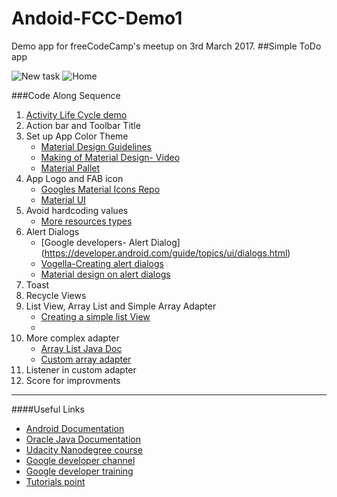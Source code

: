 # Andoid-FCC-Demo1
Demo app for freeCodeCamp's meetup on 3rd March 2017.
##Simple ToDo app

![New task](http://i.imgur.com/1YZsp5C.png?1) ![Home](http://i.imgur.com/An2UXWY.png?1)

###Code Along Sequence
1.  [Activity Life Cycle demo](https://github.com/M-ZubairAhmed/Android-LifeCycle-demo)
2.  Action bar and Toolbar Title
3.  Set up App Color Theme
     * [Material Design Guidelines](https://material.io/guidelines/#introduction-principles)
     * [Making of Material Design- Video](https://www.youtube.com/watch?v=rrT6v5sOwJg)
     * [Material Pallet](https://www.materialpalette.com/)
4.  App Logo and FAB icon
     * [Googles Material Icons Repo](https://github.com/google/material-design-icons)
     * [Material UI](https://www.materialui.co/icons?s=email)      
5.  Avoid hardcoding values
     * [More resources types](https://developer.android.com/guide/topics/resources/more-resources.html#Dimension)
6.   Alert Dialogs
     * [Google developers- Alert Dialog] (https://developer.android.com/guide/topics/ui/dialogs.html)
     * [Vogella-Creating alert dialogs](http://www.vogella.com/tutorials/AndroidDialogs/article.html#displaying-dialogs-with-dialogfragments)
     * [Material design on alert dialogs](https://material.io/guidelines/components/dialogs.html#)
7.   Toast
8.   Recycle Views
9.   List View, Array List and Simple Array Adapter
     * [Creating a simple list View](https://www.tutorialspoint.com/android/android_list_view.htm)
     * 
10.  More complex adapter
     * [Array List Java Doc](https://docs.oracle.com/javase/7/docs/api/java/util/ArrayList.html)
     * [Custom array adapter](https://github.com/codepath/android_guides/wiki/Using-an-ArrayAdapter-with-ListView)
11.  Listener in custom adapter
12.  Score for improvments

***
####Useful Links
*    [Android Documentation](https://developer.android.com/index.html)
*    [Oracle Java Documentation](https://docs.oracle.com)
*    [Udacity Nanodegree course](https://www.udacity.com/course/android-basics-nanodegree-by-google--nd803)
*    [Google developer channel](https://developers.google.com/training/courses/android-fundamentals)
*    [Google developer training](https://developers.google.com/training/courses/android-fundamentals)
*    [Tutorials point](https://www.tutorialspoint.com/android)
     
